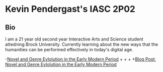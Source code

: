  # Kevin Pendergast's IASC 2P02 
  ## Bio
  

  I am a 21 year old second year Interactive Arts and Science student attedning Brock University. Currently learning about the new ways that the humanities can be performed effectively in today's digital age.
  
 -[Novel and Genre Evlolution in the Early Modern Period](Blog.md)
 +
 +
 +
 +[Blog Post: Novel and Genre Evlolution in the Early Modern Period](Blog.md)
  
  
 
